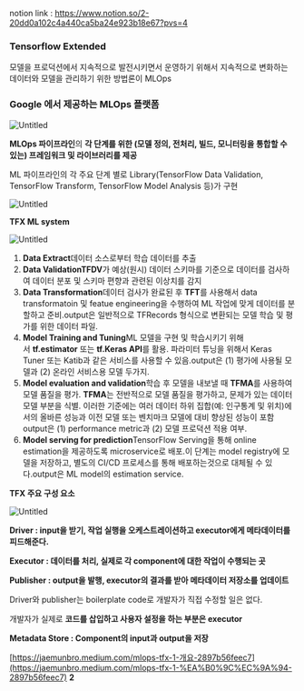 notion link : https://www.notion.so/2-20dd0a102c4a440ca5ba24e923b18e67?pvs=4

### Tensorflow Extended

모델을 프로덕션에서 지속적으로 발전시키면서 운영하기 위해서 지속적으로 변화하는 데이터와 모델을 관리하기 위한 방법론이 MLOps

### Google 에서 제공하는 MLOps 플랫폼

![Untitled](https://prod-files-secure.s3.us-west-2.amazonaws.com/95be1cab-599e-4623-bf15-98ca74be2020/f338a1eb-ab38-45db-908c-a468cfc43057/Untitled.png)

**MLOps 파이프라인**의 **각 단계를 위한 (모델 정의, 전처리, 빌드, 모니터링을 통합할 수 있는) 프레임워크 및 라이브러리를 제공**

ML 파이프라인의 각 주요 단계 별로 Library(TensorFlow Data Validation, TensorFlow Transform, TensorFlow Model Analysis 등)가 구현

![Untitled](https://prod-files-secure.s3.us-west-2.amazonaws.com/95be1cab-599e-4623-bf15-98ca74be2020/f426ed43-239f-4e14-9d55-d375ce6b578a/Untitled.png)

**TFX ML system**

![Untitled](https://prod-files-secure.s3.us-west-2.amazonaws.com/95be1cab-599e-4623-bf15-98ca74be2020/4997550a-2a67-4260-94ad-622895007037/Untitled.png)

1. **Data Extract**데이터 소스로부터 학습 데이터를 추출
2. **Data ValidationTFDV**가 예상(원시) 데이터 스키마를 기준으로 데이터를 검사하여 데이터 분포 및 스키마 편향과 관련된 이상치를 감지
3. **Data Transformation**데이터 검사가 완료된 후 **TFT**를 사용해서 data transformatoin 및 featue engineering을 수행하여 ML 작업에 맞게 데이터를 분할하고 준비.output은 일반적으로 TFRecords 형식으로 변환되는 모델 학습 및 평가를 위한 데이터 파일.
4. **Model Training and Tuning**ML 모델을 구현 및 학습시키기 위해서 **tf.estimator** 또는 **tf.Keras API**를 활용. 파라미터 튜닝을 위해서 Keras Tuner 또는 Katib과 같은 서비스를 사용할 수 있음.output은 (1) 평가에 사용될 모델과 (2) 온라인 서비스용 모델 두가지.
5. **Model evaluation and validation**학습 후 모델을 내보낼 때 **TFMA**를 사용하여 모델 품질을 평가. **TFMA**는 전반적으로 모델 품질을 평가하고, 문제가 있는 데이터 모델 부분을 식별. 이러한 기준에는 여러 데이터 하위 집합(예: 인구통계 및 위치)에서의 올바른 성능과 이전 모델 또는 벤치마크 모델에 대비 향상된 성능이 포함output은 (1) performance metric과 (2) 모델 프로덕션 적용 여부.
6. **Model serving for prediction**TensorFlow Serving을 통해 online estimation을 제공하도록 microservice로 배포.이 단계는 model registry에 모델을 저장하고, 별도의 CI/CD 프로세스를 통해 배포하는것으로 대체될 수 있다.output은 ML model의 estimation service.

**TFX 주요 구성 요소**

![Untitled](https://prod-files-secure.s3.us-west-2.amazonaws.com/95be1cab-599e-4623-bf15-98ca74be2020/832c7117-f78e-4b68-82a8-aede34c28d28/Untitled.png)

**Driver : input을 받기, 작업 실행을 오케스트레이션하고 executor에게 메타데이터를 피드해준다.**

**Executor : 데이터를 처리, 실제로 각 component에 대한 작업이 수행되는 곳**

**Publisher : output을 발행, executor의 결과를 받아 메타데이터 저장소를 업데이트**

Driver와 publisher는 boilerplate code로 개발자가 직접 수정할 일은 없다. 

개발자가 실제로 **코드를 삽입하고 사용자 설정을 하는 부분은 executor**

**Metadata Store : Component의 input과 output을 저장**

[https://jaemunbro.medium.com/mlops-tfx-1-개요-2897b56feec7](https://jaemunbro.medium.com/mlops-tfx-1-%EA%B0%9C%EC%9A%94-2897b56feec7) **2**
